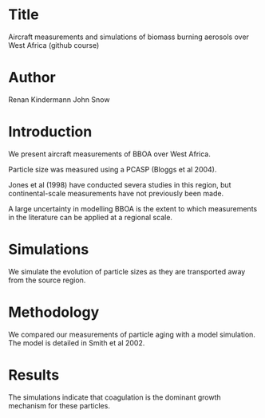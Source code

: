 # Title 
Aircraft measurements and simulations of biomass burning aerosols over West Africa (github course)

# Author
Renan Kindermann
John Snow

# Introduction
We present aircraft measurements of BBOA over West Africa.

Particle size was measured using a PCASP (Bloggs et al 2004).

Jones et al (1998) have conducted severa studies in this region, but continental-scale measurements have not previously been made.

A large uncertainty in modelling BBOA is the extent to which measurements in the literature can be applied at a regional scale.

# Simulations
We simulate the evolution of particle sizes as they are transported away from the source region.

# Methodology
We compared our measurements of particle aging with a model simulation. The model is detailed in Smith et al 2002.

# Results
The simulations indicate that coagulation is the dominant growth mechanism for these particles.
